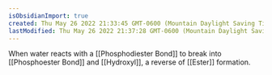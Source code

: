 ```yaml
---
isObsidianImport: true
created: Thu May 26 2022 21:33:45 GMT-0600 (Mountain Daylight Saving Time)
lastModified: Thu May 26 2022 21:37:28 GMT-0600 (Mountain Daylight Saving Time)
---
```

When water reacts with a [[Phosphodiester Bond]] to break into [[Phosphoester Bond]] and [[Hydroxyl]], a reverse of [[Ester]] formation.